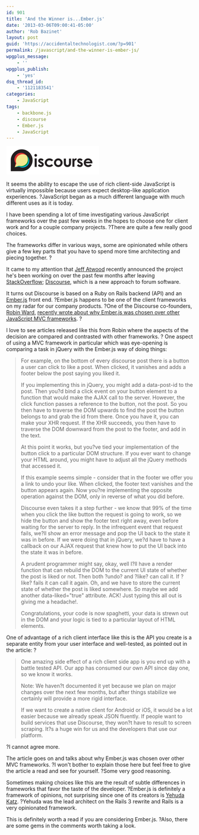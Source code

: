```yaml
---
id: 901
title: 'And the Winner is...Ember.js'
date: '2013-03-06T09:00:41-05:00'
author: 'Rob Bazinet'
layout: post
guid: 'https://accidentaltechnologist.com/?p=901'
permalink: /javascript/and-the-winner-is-ember-js/
wpgplus_message:
    - ''
wpgplus_publish:
    - 'yes'
dsq_thread_id:
    - '1121183541'
categories:
    - JavaScript
tags:
    - backbone.js
    - discourse
    - Ember.js
    - JavaScript
---
```


![Logo](/assets/img/2013/03/logo1.png "logo.png")

It seems the ability to escape the use of rich client-side JavaScript is virtually impossible because users expect desktop-like application experiences. ?JavaScript began as a much different language with much different uses as it is today.

I have been spending a lot of time investigating various JavaScript frameworks over the past few weeks in the hopes to choose one for client work and for a couple company projects. ?There are quite a few really good choices.

The frameworks differ in various ways, some are opinionated while others give a few key parts that you have to spend more time architecting and piecing together. ?

It came to my attention that [Jeff Atwood](http://www.codinghorror.com/blog/) recently announced the project he's been working on over the past few months after leaving [StackOverflow](http://stackoverflow.com); [Discourse](http://www.discourse.org), which is a new approach to forum software.

It turns out Discourse is based on a Ruby on Rails backend (API) and an [Ember.js](http://emberjs.com) front end. ?Ember.js happens to be one of the client frameworks on my radar for our company products. ?One of the Discourse co-founders, [Robin Ward](http://eviltrout.com), [recently wrote about why Ember.js was chosen over other JavaScript MVC frameworks](http://eviltrout.com/2013/02/10/why-discourse-uses-emberjs.html). ?

I love to see articles released like this from Robin where the aspects of the decision are compared and contrasted with other frameworks. ? One aspect of using a MVC framework in particular which was eye-opening is comparing a task in jQuery with the Ember.js way of doing things:

> For example, on the bottom of every discourse post there is a button a user can click to like a post. When clicked, it vanishes and adds a footer below the post saying you liked it.
> 
> If you implementing this in jQuery, you might add a data-post-id to the post. Then you?d bind a click event on your button element to a function that would make the AJAX call to the server. However, the click function passes a reference to the button, not the post. So you then have to traverse the DOM upwards to find the post the button belongs to and grab the id from there. Once you have it, you can make your XHR request. If the XHR succeeds, you then have to traverse the DOM downward from the post to the footer, and add in the text.
> 
> At this point it works, but you?ve tied your implementation of the button click to a particular DOM structure. If you ever want to change your HTML around, you might have to adjust all the jQuery methods that accessed it.
> 
> If this example seems simple - consider that in the footer we offer you a link to undo your like. When clicked, the footer text vanishes and the button appears again. Now you?re implementing the opposite operation against the DOM, only in reverse of what you did before.
> 
> Discourse even takes it a step further - we know that 99% of the time when you click the like button the request is going to work, so we hide the button and show the footer text right away, even before waiting for the server to reply. In the infrequent event that request fails, we?ll show an error message and pop the UI back to the state it was in before. If we were doing that in jQuery, we?d have to have a callback on our AJAX request that knew how to put the UI back into the state it was in before.
> 
> A prudent programmer might say, okay, well I?ll have a render function that can rebuild the DOM to the current UI state of whether the post is liked or not. Then both ?undo? and ?like? can call it. If ?like? fails it can call it again. Oh, and we have to store the current state of whether the post is liked somewhere. So maybe we add another data-liked="true" attribute. ACK! Just typing this all out is giving me a headache!.
> 
> Congratulations, your code is now spaghetti, your data is strewn out in the DOM and your logic is tied to a particular layout of HTML elements.

One of advantage of a rich client interface like this is the API you create is a separate entity from your user interface and well-tested, as pointed out in the article: ?

> One amazing side effect of a rich client side app is you end up with a battle tested API. Our app has consumed our own API since day one, so we know it works.
> 
> Note: We haven?t documented it yet because we plan on major changes over the next few months, but after things stabilize we certainly will provide a more rigid interface.
> 
> If we want to create a native client for Android or iOS, it would be a lot easier because we already speak JSON fluently. If people want to build services that use Discourse, they won?t have to result to screen scraping. It?s a huge win for us and the developers that use our platform.

?I cannot agree more.

The article goes on and talks about why Ember.js was chosen over other MVC frameworks. ?I won't bother to explain those here but feel free to give the article a read and see for yourself. ?Some very good reasoning.

Sometimes making choices like this are the result of subtle differences in frameworks that favor the taste of the developer. ?Ember.js is definitely a framework of opinions, not surprising since one of its creators is [Yehuda Katz](http://yehudakatz.com/). ?Yehuda was the lead architect on the Rails 3 rewrite and Rails is a very opinionated framework.

This is definitely worth a read if you are considering Ember.js. ?Also, there are some gems in the comments worth taking a look.